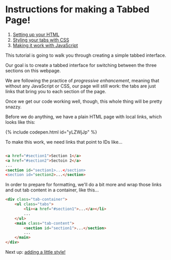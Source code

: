 # Instructions for making a Tabbed Page!  

1. [Setting up your HTML](./index.md)
2. [Styling your tabs with CSS](./1-style.md)
3. [Making it work with JavaScript](./2-javascript.md)

This tutorial is going to walk you through creating a simple tabbed interface.

Our goal is to create a tabbed interface for switching between the three sections on this webpage.

We are following the practice of *progressive enhancement*, meaning that without any JavaScript or CSS, our page will still work: the tabs are just links that bring you to each section of the page.

Once we get our code working well, though, this whole thing will be pretty snazzy.

Before we do anything, we have a plain HTML page with local links, which looks like this:

{% include codepen.html id="yLZWjJp" %}

To make this work, we need links that point to IDs like...

```html

<a href="#section1">Section 1</a>
<a href="#section2">Sectoin 2</a>
...
<section id="section1>...</section>
<section id="section2>...</section>
```

In order to prepare for formatting, we'll do a bit more and wrap those links and out tab content in a container, like this...

```html
<div class="tab-container">
    <ul class="tabs">
        <li><a href="#section1">...</a></li>
        ...
    </ul>
    <main class="tab-content">
        <section id="section1">...</section>
        ...
    </main>
</div>
```

Next up: [adding a little style!](./1-style.md)

